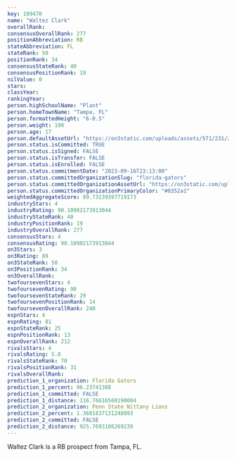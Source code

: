 ```yaml
---
key: 109470
name: "Waltez Clark"
overallRank: 
consensusOverallRank: 277
positionAbbreviation: RB
stateAbbreviation: FL
stateRank: 50
positionRank: 34
consensusStateRank: 40
consensusPositionRank: 19
nilValue: 0
stars: 
classYear: 
rankingYear: 
person.highSchoolName: "Plant"
person.homeTownName: "Tampa, FL"
person.formattedHeight: "6-0.5"
person.weight: 190
person.age: 17
person.defaultAssetUrl: "https://on3static.com/uploads/assets/571/231/231571.jpg"
person.status.isCommitted: TRUE
person.status.isSigned: FALSE
person.status.isTransfer: FALSE
person.status.isEnrolled: FALSE
person.status.commitmentDate: "2023-09-16T23:13:00"
person.status.committedOrganizationSlug: "florida-gators"
person.status.committedOrganizationAssetUrl: "https://on3static.com/uploads/assets/935/149/149935.svg"
person.status.committedOrganizationPrimaryColor: "#0352a1"
weightedAggregateScore: 89.73139397719173
industryStars: 4
industryRating: 90.10902173913044
industryStateRank: 40
industryPositionRank: 19
industryOverallRank: 277
consensusStars: 4
consensusRating: 90.10902173913044
on3Stars: 3
on3Rating: 89
on3StateRank: 50
on3PositionRank: 34
on3OverallRank: 
twofoursevenStars: 4
twofoursevenRating: 90
twofoursevenStateRank: 29
twofoursevenPositionRank: 14
twofoursevenOverallRank: 240
espnStars: 4
espnRating: 81
espnStateRank: 25
espnPositionRank: 13
espnOverallRank: 212
rivalsStars: 4
rivalsRating: 5.8
rivalsStateRank: 70
rivalsPositionRank: 31
rivalsOverallRank: 
prediction_1_organization: Florida Gators
prediction_1_percent: 96.23741388
prediction_1_committed: FALSE
prediction_1_distance: 116.76616560190004
prediction_2_organization: Penn State Nittany Lions
prediction_2_percent: 1.3601837131248893
prediction_2_committed: FALSE
prediction_2_distance: 925.7693106269239
---
```

Waltez Clark is a RB prospect from Tampa, FL.